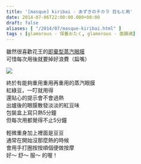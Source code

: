 ```yaml
---
title: '[masque] kiribai - あずきのチカラ 目もと用'
date: 2014-07-06T22:00:00.000+08:00
draft: false
aliases: [ "/2014/07/masque-kiribai.html" ]
tags : [glamorous - 保養おたく, glamorous - 面膜魂]
---
```


雖然很喜歡花王的[即棄型蒸汽眼膜](https://hidie.net/kaosteam/)   
可惜每次用後就要掉好浪費（扁嘴）  

![](/images/kiribairedbean.jpg)

終於有能夠重用重用再重用的蒸汽眼膜  
紅綠豆，一叮就用得  
還貼心的提示會不會過熱  
出爐後的眼膜散發淡淡的紅豆味  
包裝盒上寫只熱5分鐘  
但每次用都覺得不止5分鐘  
  
輕微重身加上裡面是豆豆  
通常在開始沒那麼熱的時候  
會用手打圈按按順個便做按摩  
好～ 舒～ 服～ 的喔！

